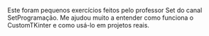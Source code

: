 Este foram pequenos exercícios feitos pelo professor Set do canal SetProgramação. Me ajudou muito a entender como funciona o CustomTKinter e como usá-lo em projetos reais.
